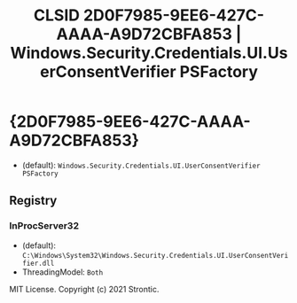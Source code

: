 ﻿---
title: "CLSID 2D0F7985-9EE6-427C-AAAA-A9D72CBFA853 | Windows.Security.Credentials.UI.UserConsentVerifier PSFactory"
excerpt: What is COM-Object CLSID 2D0F7985-9EE6-427C-AAAA-A9D72CBFA853?
---

# {2D0F7985-9EE6-427C-AAAA-A9D72CBFA853}

* (default): `Windows.Security.Credentials.UI.UserConsentVerifier PSFactory`

## Registry


### InProcServer32

* (default): `C:\Windows\System32\Windows.Security.Credentials.UI.UserConsentVerifier.dll`
* ThreadingModel: `Both`

MIT License. Copyright (c) 2021 Strontic.


